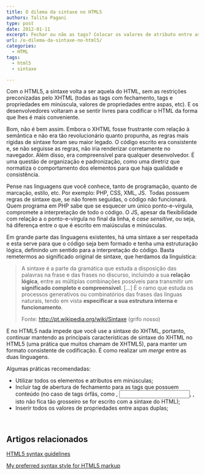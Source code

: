 ```yaml
---
title: O dilema da sintaxe no HTML5
authors: Talita Pagani
type: post
date: 2012-01-11
excerpt: Fechar ou não as tags? Colocar os valores de atributo entre aspas? Estas escolhas nem sempre podem ser uma questão de gosto.
url: /o-dilema-da-sintaxe-no-html5/
categories:
  - HTML
tags:
  - html5
  - sintaxe

---
```

Com o HTML5, a sintaxe volta a ser aquela do HTML, sem as restrições preconizadas pelo XHTML (todas as tags com fechamento, tags e propriedades em minúscula, valores de propriedades entre aspas, etc). E os desenvolvedores voltaram a se sentir livres para codificar o HTML da forma que lhes é mais conveniente.

Bom, não é bem assim. Embora o XHTML fosse frustrante com relação à semântica e não era tão revolucionário quanto propunha, as regras mais rígidas de sintaxe foram seu maior legado. O código escrito era consistente e, se não seguisse as regras, não iria renderizar corretamente no navegador. Além disso, era compreensível para qualquer desenvolvedor. É uma questão de organização e padronização, como uma diretriz que normatiza o comportamento dos elementos para que haja qualidade e consistência.

Pense nas linguagens que você conhece, tanto de programação, quanto de marcação, estilo, etc. Por exemplo: PHP, CSS, XML, JS.  Todas possuem regras de sintaxe que, se não forem seguidas, o código não funcionará. Quem programa em PHP sabe que se esquecer um único ponto-e-vírgula, compromete a interpretação de todo o código. O JS, apesar da flexibilidade com relação a o ponto-e-vírgula no final da linha, é _case sensitive_, ou seja, há diferença entre o que é escrito em maiúsculas e minúsculas.

Em grande parte das linguagens existentes, há uma sintaxe a ser respeitada e esta serve para que o código seja bem formado e tenha uma estruturação lógica, definindo um sentido para a interpretação do código. Basta remetermos ao significado original de sintaxe, que herdamos da linguística:

> A sintaxe é a parte da gramática que estuda a disposição das palavras na frase e das frases no discurso, incluindo a sua **relação lógica**, entre as múltiplas combinações possíveis para transmitir um **significado completo e compreensível**. [&#8230;] É o ramo que estuda os processos generativos ou combinatórios das frases das línguas naturais, tendo em vista **especificar a sua estrutura interna e funcionamento**.
> 
> Fonte: <http://pt.wikipedia.org/wiki/Sintaxe> (grifo nosso)

E no HTML5 nada impede que você use a sintaxe do XHTML, portanto, continuar mantendo as principais características de sintaxe do XHTML no HTML5 (uma prática que muitos chamam de XHTML5), para manter um formato consistente de codificação. É como realizar um _merge_ entre as duas linguagens.

Algumas práticas recomendadas:

  * Utilizar todos os elementos e atributos em minúsculas;
  * Incluir tag de abertura de fechamento para as tags que possuem conteúdo (no caso de tags órfãs, como <img>, <input>, <meta>, isto não fica tão grosseiro se for escrito com a sintaxe do HTML);
  * Inserir todos os valores de propriedades entre aspas duplas;

&nbsp;

## Artigos relacionados

[HTML5 syntax guidelines][1]

[My preferred syntax style for HTML5 markup][2]

 [1]: http://www.456bereastreet.com/archive/201011/html5_syntax_guidelines/
 [2]: http://www.impressivewebs.com/html5-syntax-style/
